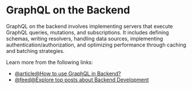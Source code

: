 # GraphQL on the Backend

GraphQL on the backend involves implementing servers that execute GraphQL queries, mutations, and subscriptions. It includes defining schemas, writing resolvers, handling data sources, implementing authentication/authorization, and optimizing performance through caching and batching strategies.

Learn more from the following links:

- [@article@How to use GraphQL in Backend?](https://www.howtographql.com/)
- [@feed@Explore top posts about Backend Development](https://app.daily.dev/tags/backend?ref=roadmapsh)
